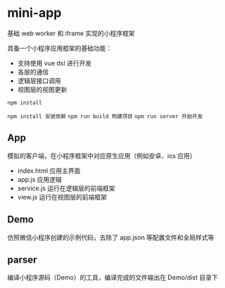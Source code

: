 # mini-app

基础 web worker 和 iframe 实现的小程序框架

具备一个小程序应用框架的基础功能：

- 支持使用 vue dsl 进行开发
- 各层的通信
- 逻辑层接口调用
- 视图层的视图更新

```
npm install
```
`npm install 安装依赖`
`npm run build 构建项目`
`npm run server 开始开发`

## App

模拟的客户端，在小程序框架中对应原生应用（例如安卓、ios 应用）

- index.html 应用主界面
- app.js 应用逻辑
- service.js 运行在逻辑层的前端框架
- view.js 运行在视图层的前端框架

## Demo

仿照微信小程序创建的示例代码，去除了 app.json 等配置文件和全局样式等

## parser

编译小程序源码（Demo）的工具，编译完成的文件输出在 Demo/dist 目录下
